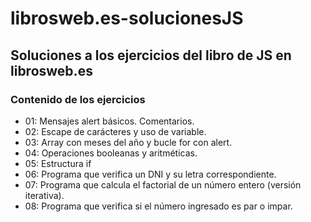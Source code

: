 # librosweb.es-solucionesJS
Soluciones a los ejercicios del libro de JS en librosweb.es
---
### Contenido de los ejercicios
* 01: Mensajes alert básicos. Comentarios.
* 02: Escape de carácteres y uso de variable.
* 03: Array con meses del año y bucle for con alert.
* 04: Operaciones booleanas y aritméticas.
* 05: Estructura if
* 06: Programa que verifica un DNI y su letra correspondiente.
* 07: Programa que calcula el factorial de un número entero (versión iterativa).
* 08: Programa que verifica si el número ingresado es par o impar.
